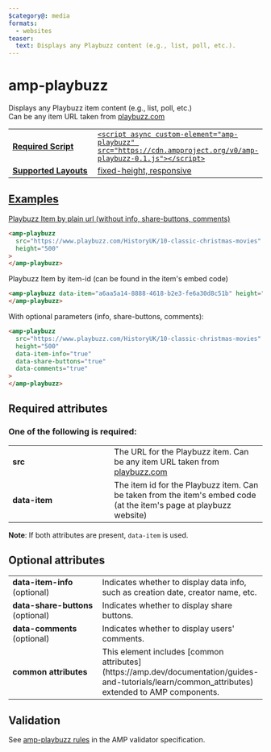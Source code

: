 ```yaml
---
$category@: media
formats:
  - websites
teaser:
  text: Displays any Playbuzz content (e.g., list, poll, etc.).
---
```


<!---
Copyright 2017 The AMP HTML Authors.

Licensed under the Apache License, Version 2.0 (the "License");
you may not use this file except in compliance with the License.
You may obtain a copy of the License at

      http://www.apache.org/licenses/LICENSE-2.0

Unless required by applicable law or agreed to in writing, software
distributed under the License is distributed on an "AS-IS" BASIS,
WITHOUT WARRANTIES OR CONDITIONS OF ANY KIND, either express or implied.
See the License for the specific language governing permissions and
limitations under the License.
-->

# amp-playbuzz

Displays any Playbuzz item content (e.g., list, poll, etc.)<br> Can be any item
URL taken from <a href="http://www.playbuzz.com">playbuzz.com

<table>
  <tr>
    <td width="40%"><strong>Required Script</strong></td>
    <td><code>&lt;script async custom-element="amp-playbuzz" src="https://cdn.ampproject.org/v0/amp-playbuzz-0.1.js">&lt;/script></code></td>
  </tr>
  <tr>
    <td class="col-fourty"><strong><a href="https://amp.dev/documentation/guides-and-tutorials/develop/style_and_layout/control_layout">Supported Layouts</a></strong></td>
    <td>fixed-height, responsive</td>
  </tr>
</table>

## Examples

Playbuzz Item by plain url (without info, share-buttons, comments)

```html
<amp-playbuzz
  src="https://www.playbuzz.com/HistoryUK/10-classic-christmas-movies"
  height="500"
>
</amp-playbuzz>
```

Playbuzz Item by item-id (can be found in the item's embed code)

```html
<amp-playbuzz data-item="a6aa5a14-8888-4618-b2e3-fe6a30d8c51b" height="500">
</amp-playbuzz>
```

With optional parameters (info, share-buttons, comments):

```html
<amp-playbuzz
  src="https://www.playbuzz.com/HistoryUK/10-classic-christmas-movies"
  height="500"
  data-item-info="true"
  data-share-buttons="true"
  data-comments="true"
>
</amp-playbuzz>
```

## Required attributes

### One of the following is required:

<table>
  <tr>
    <td width="40%"><strong>src</strong></td>
    <td>The URL for the Playbuzz item.
    Can be any item URL taken from <a href="http://www.playbuzz.com">playbuzz.com</a></td>
  </tr>
  <tr>
    <td width="40%"><strong>data-item</strong></td>
    <td>The item id for the Playbuzz item.
    Can be taken from the item's embed code (at the item's page at playbuzz website)</td>
  </tr>
</table>

**Note**: If both attributes are present, `data-item` is used.

## Optional attributes

<table>
  <tr>
    <td width="40%"><strong>data-item-info </strong> (optional)</td>
    <td>Indicates whether to display data info, such as creation date, creator name, etc.</td>
  </tr>
  <tr>
    <td width="40%"><strong>data-share-buttons</strong> (optional)</td>
    <td>Indicates whether to display share buttons.</td>
  </tr>
  <tr>
    <td width="40%"><strong>data-comments</strong> (optional)</td>
    <td>Indicates whether to display users' comments.</td>
  </tr>
  <tr>
    <td width="40%"><strong>common attributes</strong></td>
    <td>This element includes [common attributes](https://amp.dev/documentation/guides-and-tutorials/learn/common_attributes) extended to AMP components.</td>
  </tr>
</table>

## Validation

See [amp-playbuzz
rules](https://github.com/ampproject/amphtml/blob/master/extensions/amp-playbuzz/validator-amp-playbuzz.protoascii)
in the AMP validator specification.
